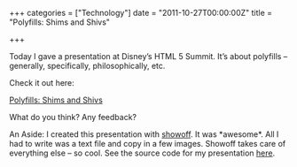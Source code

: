 +++
categories = ["Technology"]
date = "2011-10-27T00:00:00Z"
title = "Polyfills: Shims and Shivs"

+++

<p>Today I gave a presentation at Disney&rsquo;s HTML 5 Summit. It&rsquo;s about polyfills &ndash; generally, specifically, philosophically, etc.</p>

<p>Check it out here:</p>

<p><a href="http://shims-and-shivs.heroku.com/#1">Polyfills: Shims and Shivs</a></p>

<p>What do you think? Any feedback?</p>

<p>An Aside: I created this presentation with <a href="https://github.com/schacon/showoff">showoff</a>. It was *awesome*. All I had to write was a text file and copy in a few images. Showoff takes care of everything else &ndash; so cool. See the source code for my presentation <a href="https://github.com/dzello/shims_and_shivs">here</a>.</p>
